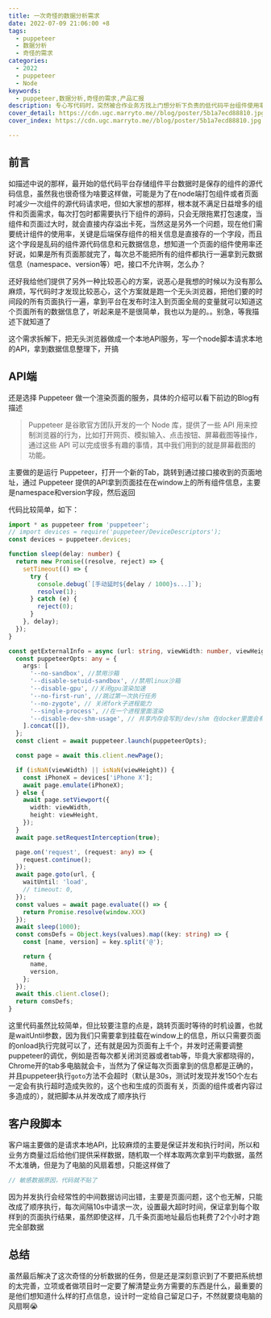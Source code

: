```yaml
---
title: 一次奇怪的数据分析需求
date: 2022-07-09 21:06:00 +8
tags:
  - puppeteer
  - 数据分析
  - 奇怪的需求
categories:
  - 2022
  - puppeteer
  - Node
keywords:
  - puppeteer,数据分析,奇怪的需求,产品汇报
description: 专心写代码时，突然被合作业务方找上门想分析下负责的低代码平台组件使用率和复用率，当时我的表情是：what？你们最开始立项的时候都没提，等我接手平台时提这样的需求我能咋办？不支持啊
cover_detail: https://cdn.ugc.marryto.me//blog/poster/5b1a7ecd88810.jpg
cover_index: https://cdn.ugc.marryto.me//blog/poster/5b1a7ecd88810.jpg

---
```


## 前言

如描述中说的那样，最开始的低代码平台存储组件平台数据时是保存的组件的源代码信息，虽然我也很奇怪为啥要这样做，可能是为了在node端打包组件或者页面时减少一次组件的源代码请求吧，但如大家想的那样，根本就不满足日益增多的组件和页面需求，每次打包时都需要执行下组件的源码，只会无限拖累打包速度，当组件和页面过大时，就会直接内存溢出卡死，当然这是另外一个问题，现在他们需要统计组件的使用率，关键是后端保存组件的相关信息是直接存的一个字段，而且这个字段是乱码的组件源代码信息和元数据信息，想知道一个页面的组件使用率还好说，如果是所有页面那就完了，每次总不能把所有的组件都执行一遍拿到元数据信息（namespace、version等）吧，接口不允许啊，怎么办？

还好我给他们提供了另外一种比较恶心的方案，说恶心是我想的时候以为没有那么麻烦，写代码时才发现比较恶心，这个方案就是跑一个无头浏览器，把他们要的时间段的所有页面执行一遍，拿到平台在发布时注入到页面全局的变量就可以知道这个页面所有的数据信息了，听起来是不是很简单，我也以为是的。。别急，等我描述下就知道了

这个需求拆解下，把无头浏览器做成一个本地API服务，写一个node脚本请求本地的API，拿到数据信息整理下，开搞

## API端

还是选择 Puppeteer 做一个渲染页面的服务，具体的介绍可以看下前边的Blog有描述

> Puppeteer 是谷歌官方团队开发的一个 Node 库，提供了一些 API 用来控制浏览器的行为，比如打开网页、模拟输入、点击按钮、屏幕截图等操作，通过这些 API 可以完成很多有趣的事情，其中我们用到的就是屏幕截图的功能。

主要做的是运行 Puppeteer，打开一个新的Tab，跳转到通过接口接收到的页面地址，通过 Puppeteer 提供的API拿到页面挂在在window上的所有组件信息，主要是namespace和version字段，然后返回

代码比较简单，如下：

```typescript
import * as puppeteer from 'puppeteer';
// import devices = require('puppeteer/DeviceDescriptors');
const devices = puppeteer.devices;

function sleep(delay: number) {
  return new Promise((resolve, reject) => {
    setTimeout(() => {
      try {
        console.debug(`[手动延时${delay / 1000}s...]`);
        resolve(1);
      } catch (e) {
        reject(0);
      }
    }, delay);
  });
}

const getExternalInfo = async (url: string, viewWidth: number, viewHeight: number) => {
  const puppeteerOpts: any = {
    args: [
      '--no-sandbox', //禁用沙箱
      '--disable-setuid-sandbox', //禁用linux沙箱
      '--disable-gpu', //关闭gpu渲染加速
      '--no-first-run', //跳过第一次执行任务
      '--no-zygote', // 关闭fork子进程能力
      '--single-process', //在一个进程里面渲染
      '--disable-dev-shm-usage', // 共享内存会写到/dev/shm 在docker里面会有性能提升
    ].concat([]),
  };
  const client = await puppeteer.launch(puppeteerOpts);

  const page = await this.client.newPage();

  if (isNaN(viewWidth) || isNaN(viewHeight)) {
    const iPhoneX = devices['iPhone X'];
    await page.emulate(iPhoneX);
  } else {
    await page.setViewport({
      width: viewWidth,
      height: viewHeight,
    });
  }
  await page.setRequestInterception(true);

  page.on('request', (request: any) => {
    request.continue();
  });
  await page.goto(url, {
    waitUntil: 'load',
    // timeout: 0,
  });
  const values = await page.evaluate(() => {
    return Promise.resolve(window.XXX)
  });
  await sleep(1000);
  const comsDefs = Object.keys(values).map((key: string) => {
    const [name, version] = key.split('@');

    return {
      name,
      version,
    };
  });
  await this.client.close();
  return comsDefs;
}

```

这里代码虽然比较简单，但比较要注意的点是，跳转页面时等待的时机设置，也就是waitUntil参数，因为我们只需要拿到挂载在window上的信息，所以只需要页面的onload执行完就可以了，还有就是因为页面有上千个，并发时还需要调整puppeteer的调优，例如是否每次都关闭浏览器或者tab等，毕竟大家都晓得的，Chrome开的tab多电脑就会卡，当然为了保证每次页面拿到的信息都是正确的，并且puppeteer执行`goto`方法不会超时（默认是30s，测试时发现并发150个左右一定会有执行超时造成失败的，这个也和生成的页面有关，页面的组件或者内容过多造成的），就把脚本从并发改成了顺序执行

## 客户段脚本

客户端主要做的是请求本地API，比较麻烦的主要是保证并发和执行时间，所以和业务方商量过后给他们提供采样数据，随机取一个样本取两次拿到平均数据，虽然不太准确，但是为了电脑的风扇着想，只能这样做了

```javascript
// 敏感数据原因，代码就不贴了

```

因为并发执行会经常性的中间数据访问出错，主要是页面问题，这个也无解，只能改成了顺序执行，每次间隔10s中请求一次，设置最大超时时间，保证拿到每个取样到的页面执行结果，虽然即使这样，几千条页面地址最后也耗费了2个小时才跑完全部数据

## 总结
虽然最后解决了这次奇怪的分析数据的任务，但是还是深刻意识到了不要把系统想的太完善，立项或者做项目时一定要了解清楚业务方需要的东西是什么，最重要的是他们想知道什么样的打点信息，设计时一定给自己留足口子，不然就要烧电脑的风扇啊😭










